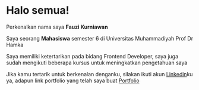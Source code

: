 # Halo semua! 

Perkenalkan nama saya **Fauzi Kurniawan**

Saya seorang **Mahasiswa** semester 6 di Universitas Muhammadiyah Prof Dr Hamka

Saya memiliki ketertarikan pada bidang Frontend Developer, saya juga sudah mengikuti beberapa kursus untuk meningkatkan pengetahuan saya

Jika kamu tertarik untuk berkenalan denganku, silakan ikuti akun [Linkedin](https://www.linkedin.com/in/fauzi-kurniawan-97b796197/)ku ya, adapun link portfolio yang telah saya buat [Portfolio](https://kurniawan-portfolio-page.netlify.app/)
